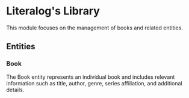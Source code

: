 # Literalog's Library

This module focuses on the management of books and related entities.

## Entities

### Book
The Book entity represents an individual book and includes relevant information such as title, author, genre, series affiliation, and additional details.

